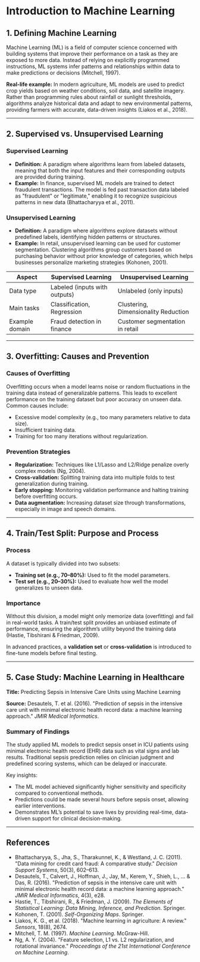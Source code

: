 # Introduction to Machine Learning

## 1. Defining Machine Learning
Machine Learning (ML) is a field of computer science concerned with building systems that improve their performance on a task as they are exposed to more data. Instead of relying on explicitly programmed instructions, ML systems infer patterns and relationships within data to make predictions or decisions (Mitchell, 1997).

**Real-life example:** In modern agriculture, ML models are used to predict crop yields based on weather conditions, soil data, and satellite imagery. Rather than programming rules about rainfall or sunlight thresholds, algorithms analyze historical data and adapt to new environmental patterns, providing farmers with accurate, data-driven insights (Liakos et al., 2018).

---

## 2. Supervised vs. Unsupervised Learning

### Supervised Learning
- **Definition:** A paradigm where algorithms learn from labeled datasets, meaning that both the input features and their corresponding outputs are provided during training.
- **Example:** In finance, supervised ML models are trained to detect fraudulent transactions. The model is fed past transaction data labeled as "fraudulent" or "legitimate," enabling it to recognize suspicious patterns in new data (Bhattacharyya et al., 2011).

### Unsupervised Learning
- **Definition:** A paradigm where algorithms explore datasets without predefined labels, identifying hidden patterns or structures.
- **Example:** In retail, unsupervised learning can be used for customer segmentation. Clustering algorithms group customers based on purchasing behavior without prior knowledge of categories, which helps businesses personalize marketing strategies (Kohonen, 2001).

| Aspect                  | Supervised Learning                  | Unsupervised Learning               |
|-------------------------|--------------------------------------|-------------------------------------|
| Data type               | Labeled (inputs with outputs)        | Unlabeled (only inputs)             |
| Main tasks              | Classification, Regression           | Clustering, Dimensionality Reduction|
| Example domain          | Fraud detection in finance           | Customer segmentation in retail     |

---

## 3. Overfitting: Causes and Prevention

### Causes of Overfitting
Overfitting occurs when a model learns noise or random fluctuations in the training data instead of generalizable patterns. This leads to excellent performance on the training dataset but poor accuracy on unseen data. Common causes include:
- Excessive model complexity (e.g., too many parameters relative to data size).
- Insufficient training data.
- Training for too many iterations without regularization.

### Prevention Strategies
- **Regularization:** Techniques like L1/Lasso and L2/Ridge penalize overly complex models (Ng, 2004).
- **Cross-validation:** Splitting training data into multiple folds to test generalization during training.
- **Early stopping:** Monitoring validation performance and halting training before overfitting occurs.
- **Data augmentation:** Increasing dataset size through transformations, especially in image and speech domains.

---

## 4. Train/Test Split: Purpose and Process

### Process
A dataset is typically divided into two subsets:
- **Training set (e.g., 70–80%):** Used to fit the model parameters.
- **Test set (e.g., 20–30%):** Used to evaluate how well the model generalizes to unseen data.

### Importance
Without this division, a model might only memorize data (overfitting) and fail in real-world tasks. A train/test split provides an unbiased estimate of performance, ensuring the algorithm’s utility beyond the training data (Hastie, Tibshirani & Friedman, 2009).

In advanced practices, a **validation set** or **cross-validation** is introduced to fine-tune models before final testing.

---

## 5. Case Study: Machine Learning in Healthcare

**Title:** Predicting Sepsis in Intensive Care Units using Machine Learning

**Source:** Desautels, T. et al. (2016). "Prediction of sepsis in the intensive care unit with minimal electronic health record data: a machine learning approach." *JMIR Medical Informatics*.

### Summary of Findings
The study applied ML models to predict sepsis onset in ICU patients using minimal electronic health record (EHR) data such as vital signs and lab results. Traditional sepsis prediction relies on clinician judgment and predefined scoring systems, which can be delayed or inaccurate.

Key insights:
- The ML model achieved significantly higher sensitivity and specificity compared to conventional methods.
- Predictions could be made several hours before sepsis onset, allowing earlier interventions.
- Demonstrates ML’s potential to save lives by providing real-time, data-driven support for clinical decision-making.

---

## References
- Bhattacharyya, S., Jha, S., Tharakunnel, K., & Westland, J. C. (2011). "Data mining for credit card fraud: A comparative study." *Decision Support Systems*, 50(3), 602–613.
- Desautels, T., Calvert, J., Hoffman, J., Jay, M., Kerem, Y., Shieh, L., … & Das, R. (2016). "Prediction of sepsis in the intensive care unit with minimal electronic health record data: a machine learning approach." *JMIR Medical Informatics*, 4(3), e28.
- Hastie, T., Tibshirani, R., & Friedman, J. (2009). *The Elements of Statistical Learning: Data Mining, Inference, and Prediction*. Springer.
- Kohonen, T. (2001). *Self-Organizing Maps*. Springer.
- Liakos, K. G., et al. (2018). "Machine learning in agriculture: A review." *Sensors*, 18(8), 2674.
- Mitchell, T. M. (1997). *Machine Learning*. McGraw-Hill.
- Ng, A. Y. (2004). "Feature selection, L1 vs. L2 regularization, and rotational invariance." *Proceedings of the 21st International Conference on Machine Learning*.

